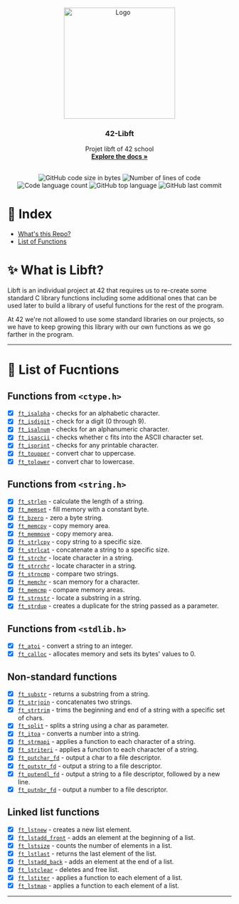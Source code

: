 <br />
<p align="center">
  <a href="https://raw.githubusercontent.com/othneildrew/Best-README-Template/master/images/logo.png">
    <img src="https://upload.wikimedia.org/wikipedia/commons/thumb/8/8d/42_Logo.svg/1200px-42_Logo.svg.png" alt="Logo" width="250" height="250">
  </a>

  <h3 align="center">42-Libft</h3>

  <p align="center">
    Projet libft of 42 school
    <br />
    <a href="https://github.com/JohnDbe/42-Libft/blob/master/README.md"><strong>Explore the docs »</strong></a>
    <br />
    <br />
  </p>
</p>


<p align="center">
	<img alt="GitHub code size in bytes" src="https://img.shields.io/github/languages/code-size/jdecorte-be/42-Libft?color=lightblue" />
	<img alt="Number of lines of code" src="https://img.shields.io/tokei/lines/github/jdecorte-be/42-Libft?color=critical" />
	<img alt="Code language count" src="https://img.shields.io/github/languages/count/jdecorte-be/42-Libft?color=yellow" />
	<img alt="GitHub top language" src="https://img.shields.io/github/languages/top/jdecorte-be/42-Libft?color=blue" />
	<img alt="GitHub last commit" src="https://img.shields.io/github/last-commit/jdecorte-be/42-Libft?color=green" />
</p>



# :pushpin: Index

* [What's this Repo?](#sparkles-What-is-Libft?)
* [List of Functions](#bookmark_tabs-List-of-Fucntions)

# :sparkles: What is Libft?

Libft is an individual project at 42 that requires us to re-create some standard C library functions including some additional ones that can be used later to build a library of useful functions for the rest of the program.

At 42 we're not allowed to use some standard libraries on our projects, so we have to keep growing this library with our own functions as we go farther in the program.

---

# :bookmark_tabs: List of Fucntions

## Functions from `<ctype.h>`

- [x] [`ft_isalpha`](ft_isalpha.c)	- checks for an alphabetic character.
- [x] [`ft_isdigit`](ft_isdigit.c)	- check for a digit (0 through 9).
- [x] [`ft_isalnum`](ft_isalnum.c)	- checks for an alphanumeric character.
- [x] [`ft_isascii`](ft_isascii.c)	- checks whether c fits into the ASCII character set.
- [x] [`ft_isprint`](ft_isprint.c)	- checks for any printable character.
- [x] [`ft_toupper`](ft_toupper.c)	- convert char to uppercase.
- [x] [`ft_tolower`](ft_tolower.c)	- convert char to lowercase.

## Functions from `<string.h>`

- [x] [`ft_strlen`](ft_strlen.c)	- calculate the length of a string.
- [x] [`ft_memset`](ft_memset.c)	- fill memory with a constant byte.
- [x] [`ft_bzero`](ft_bzero.c)	- zero a byte string.
- [x] [`ft_memcpy`](ft_memcpy.c)	- copy memory area.
- [x] [`ft_memmove`](ft_memmove.c)	- copy memory area.
- [x] [`ft_strlcpy`](ft_strlcpy.c)	- copy string to a specific size.
- [x] [`ft_strlcat`](ft_strlcat.c)	- concatenate a string to a specific size.
- [x] [`ft_strchr`](ft_strchr.c)	- locate character in a string.
- [x] [`ft_strrchr`](ft_strrchr.c)	- locate character in a string.
- [x] [`ft_strncmp`](ft_strncmp.c)	- compare two strings.
- [x] [`ft_memchr`](ft_memchr.c)	- scan memory for a character.
- [x] [`ft_memcmp`](ft_memcmp.c)	- compare memory areas.
- [x] [`ft_strnstr`](ft_strnstr.c)	- locate a substring in a string.
- [x] [`ft_strdup`](ft_strdup.c)	- creates a duplicate for the string passed as a parameter.

## Functions from `<stdlib.h>`
- [x] [`ft_atoi`](ft_atoi.c)	- convert a string to an integer.
- [x] [`ft_calloc`](ft_calloc.c)	- allocates memory and sets its bytes' values to 0.

## Non-standard functions
- [x] [`ft_substr`](ft_substr.c)	- returns a substring from a string.
- [x] [`ft_strjoin`](ft_strjoin.c)	- concatenates two strings.
- [x] [`ft_strtrim`](ft_strtrim.c)	- trims the beginning and end of a string with a specific set of chars.
- [x] [`ft_split`](ft_split.c)	- splits a string using a char as parameter.
- [x] [`ft_itoa`](ft_itoa.c)	- converts a number into a string.
- [x] [`ft_strmapi`](ft_strmapi.c)	- applies a function to each character of a string.
- [x] [`ft_striteri`](ft_striteri.c)	- applies a function to each character of a string.
- [x] [`ft_putchar_fd`](ft_putchar_fd.c)	- output a char to a file descriptor.
- [x] [`ft_putstr_fd`](ft_putstr_fd.c)	- output a string to a file descriptor.
- [x] [`ft_putendl_fd`](ft_putendl_fd.c)	- output a string to a file descriptor, followed by a new line.
- [x] [`ft_putnbr_fd`](ft_putnbr_fd.c)	- output a number to a file descriptor.

## Linked list functions

- [x] [`ft_lstnew`](ft_lstnew.c)	- creates a new list element.
- [x] [`ft_lstadd_front`](ft_lstadd_front.c)	- adds an element at the beginning of a list.
- [x] [`ft_lstsize`](ft_lstsize.c)	- counts the number of elements in a list.
- [x] [`ft_lstlast`](ft_lstlast.c)	- returns the last element of the list.
- [x] [`ft_lstadd_back`](ft_lstadd_back.c)	- adds an element at the end of a list.
- [x] [`ft_lstclear`](ft_lstclear.c)	- deletes and free list.
- [x] [`ft_lstiter`](ft_lstiter.c)	- applies a function to each element of a list.
- [x] [`ft_lstmap`](ft_lstmap.c)	- applies a function to each element of a list.

---



